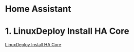 # Home Assistant

# 1. LinuxDeploy Install HA Core
[LinuxDeploy Install HA Core](ha/LinuxDeploy-Install-HA-Core.md ':include')
